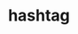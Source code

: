 ---
title: hashtag
unicode_regular: \eb61
unicode_bold: \eb60
unicode_solid: \eb62
unicode_brand: 
---